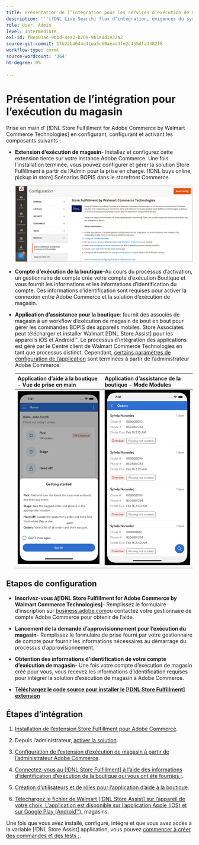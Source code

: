```yaml
---
title: Présentation de l’intégration pour les services d’exécution de magasin
description: '''[!DNL Live Search] flux d’intégration, exigences du système, limites et limites."'
role: User, Admin
level: Intermediate
exl-id: f8e403ac-9bbd-4ea2-b209-9b1a8d1e32a2
source-git-commit: 1fb22b4644d41ea5c60aead3fe2c455dfa3382f8
workflow-type: tm+mt
source-wordcount: '364'
ht-degree: 0%

---
```


# Présentation de l’intégration pour l’exécution du magasin

Prise en main d’ [!DNL Store Fulfillment for Adobe Commerce by Walmart Commerce Technologies] en configurant, configurant et activant les composants suivants :

- **Extension d’exécution de magasin**- Installez et configurez cette extension tierce sur votre instance Adobe Commerce. Une fois l’installation terminée, vous pouvez configurer et gérer la solution Store Fulfillment à partir de l’Admin pour la prise en charge. [!DNL buys online, pickup in store] Scénarios BOPIS dans le storefront Commerce.

   ![[!DNL Store Fulfillment Service] configuration dans la vue Admin](assets/store-fulfillment-admin-home.png)

- **Compte d’exécution de la boutique**-Au cours du processus d’activation, un gestionnaire de compte crée votre compte d’exécution Boutique et vous fournit les informations et les informations d’identification du compte. Ces informations d’identification sont requises pour activer la connexion entre Adobe Commerce et la solution d’exécution de magasin.

- **Application d’assistance pour la boutique**: fournit des associés de magasin à un workflow d’exécution de magasin de bout en bout pour gérer les commandes BOPIS des appareils mobiles. Store Associates peut télécharger et installer Walmart [!DNL Store Assist] pour les appareils iOS et Android™. Le processus d’intégration des applications est géré par le Centre client de Walmart Commerce Technologies en tant que processus distinct. Cependant, [certains paramètres de configuration de l’application](user-setup.md) sont terminées à partir de l’administrateur Adobe Commerce.

   | Application d’aide à la boutique - Vue de prise en main | Application d’assistance de la boutique - Mode Modules |
   |-------------------------------------------------------------------------------------------------------------|-----------------------------------------------------------------------------------------------|
   | ![[!DNL Store Assist App Getting Started] Affichage sur appareil mobile](assets/store-assist-get-started-small.png) | ![[!DNL Store Assist App Orders view] sur appareil mobile](assets/store-assist-orders-small.png) |

## Etapes de configuration

- **Inscrivez-vous à[!DNL Store Fulfillment for Adobe Commerce by Walmart Commerce Technologies]**- Remplissez le formulaire d’inscription sur [business.adobe.com](https://business.adobe.com/resources/store-fulfillment.html)ou contactez votre gestionnaire de compte Adobe Commerce pour obtenir de l’aide.

- **Lancement de la demande d’approvisionnement pour l’exécution du magasin**- Remplissez le formulaire de prise fourni par votre gestionnaire de compte pour fournir les informations nécessaires au démarrage du processus d’approvisionnement.

- **Obtention des informations d’identification de votre compte d’exécution de magasin**- Une fois votre compte d’exécution de magasin créé pour vous, vous recevez les informations d’identification requises pour intégrer la solution d’exécution de magasin à Adobe Commerce.

- **[Téléchargez le code source pour installer le [!DNL Store Fulfillment] extension](install.md)**

## Étapes d’intégration

1. [Installation de l’extension Store Fulfillment pour Adobe Commerce](install.md).

1. Depuis l’administrateur, [activer la solution](enable-general.md).

1. [Configuration de l’extension d’exécution de magasin à partir de l’administrateur Adobe Commerce](service-config-settings-overview.md).

1. [Connectez-vous au [!DNL Store Fulfillment] à l’aide des informations d’identification d’exécution de la boutique qui vous ont été fournies ;](connect-set-up-service.md).

1. [Création d’utilisateurs et de rôles pour l’application d’aide à la boutique](user-setup.md).

1. [Téléchargez le fichier de Walmart [!DNL Store Assist] sur l’appareil de votre choix. L’application est disponible sur l’application Apple (iOS) et sur Google Play (Android™).](app-setup.md) magasins.

Une fois que vous avez installé, configuré, intégré et que vous avez accès à la variable [!DNL Store Assist] application, vous pouvez [commencer à créer des commandes et des tests ;](test-and-deploy.md).
